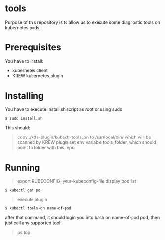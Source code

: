 # tools

Purpose of this repository is to allow us to execute some diagnostic tools on kubernetes pods.

# Prerequisites

You have to install:
- kubernetes client
- KREW kubernetes plugin 

# Installing

You have to execute install.sh script as root or using sudo

```
$ sudo install.sh
```

This should:
> copy ./k8s-plugin/kubectl-tools_on to /usr/local/bin/ which will be scanned by KREW plugin
> set env variable tools_folder, which should point to folder with this repo 

# Running

> export KUBECONFIG=your-kubeconfig-file
> display pod list 
```
$ kubectl get po
```
> execute plugin
```
$ kubectl tools-on name-of-pod
```
after that command, it should login you into bash on name-of-pod pod, then just call any supported tool:
> ps 
> top
